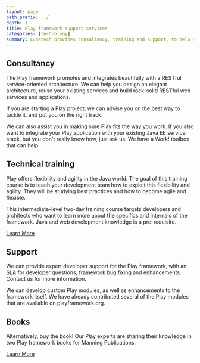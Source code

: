 ```yaml
---
layout: page
path_prefix: ../
depth: 1
title: Play framework support services
categories: [technology]
summary: Lunatech provides consultancy, training and support, to help you with your Play projects.
---
```


## Consultancy

The Play framework promotes and integrates beautifully with a RESTful service-oriented architecture. We can help you design an elegant architecture, reuse your existing services and build rock-solid RESTful web services and applications.

If you are starting a Play project, we can advise you on the best way to tackle it, and put you on the right track.

We can also assist you in making sure Play fits the way you work. If you also want to integrate your Play application with your existing Java EE service stack, but you don't really know how, just ask us. We have a Work! toolbox that can help.

## Technical training

Play offers flexibility and agility in the Java world. The goal of this training course is to teach your development team how to exploit this flexibility and agility. They will be studying best practices and how to become agile and flexible.

This intermediate-level two-day training course targets developers and architects who want to learn more about the specifics and internals of the framework. Java and web development knowledge is a pre-requisite.

[Learn More](play-framework-technical-training)

## Support

We can provide expert developer support for the Play framework, with an SLA for developer questions, framework bug fixing and enhancements. Contact us for more information.

We can develop custom Play modules, as well as enhancements to the framework itself. We have already contributed several of the Play modules that are available on playframework.org.

## Books

Alternatively, buy the book! Our Play experts are sharing their knowledge in two Play framework books for Manning Publications.

[Learn More](/books)
